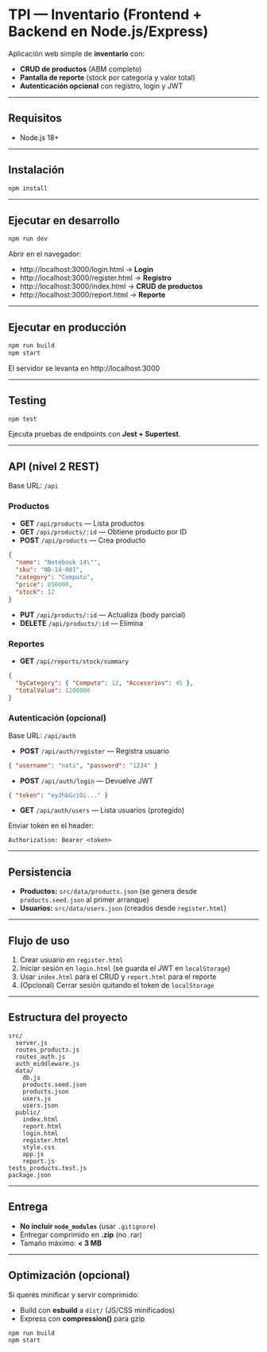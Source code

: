 # TPI — Inventario (Frontend + Backend en Node.js/Express)
Aplicación web simple de **inventario** con:
- **CRUD de productos** (ABM completo)
- **Pantalla de reporte** (stock por categoría y valor total)
- **Autenticación opcional** con registro, login y JWT

---

## Requisitos
- Node.js 18+

---

## Instalación
```bash
npm install
```

---

## Ejecutar en desarrollo
```bash
npm run dev
```
Abrir en el navegador:
- http://localhost:3000/login.html → **Login**
- http://localhost:3000/register.html → **Registro**
- http://localhost:3000/index.html → **CRUD de productos**
- http://localhost:3000/report.html → **Reporte**

---

## Ejecutar en producción
```bash
npm run build
npm start
```
El servidor se levanta en http://localhost:3000

---

## Testing
```bash
npm test
```
Ejecuta pruebas de endpoints con **Jest + Supertest**.

---

## API (nivel 2 REST)
Base URL: `/api`

### Productos
- **GET** `/api/products` — Lista productos
- **GET** `/api/products/:id` — Obtiene producto por ID
- **POST** `/api/products` — Crea producto
```json
{
  "name": "Notebook 14\"",
  "sku": "NB-14-001",
  "category": "Computo",
  "price": 850000,
  "stock": 12
}
```
- **PUT** `/api/products/:id` — Actualiza (body parcial)
- **DELETE** `/api/products/:id` — Elimina

### Reportes
- **GET** `/api/reports/stock/summary`
```json
{
  "byCategory": { "Computo": 12, "Accesorios": 45 },
  "totalValue": 1200000
}
```

### Autenticación (opcional)
Base URL: `/api/auth`

- **POST** `/api/auth/register` — Registra usuario
```json
{ "username": "nati", "password": "1234" }
```

- **POST** `/api/auth/login` — Devuelve JWT
```json
{ "token": "eyJhbGciOi..." }
```

- **GET** `/api/auth/users` — Lista usuarios (protegido)

Enviar token en el header:
```
Authorization: Bearer <token>
```

---

## Persistencia
- **Productos:** `src/data/products.json` (se genera desde `products.seed.json` al primer arranque)
- **Usuarios:** `src/data/users.json` (creados desde `register.html`)

---

## Flujo de uso
1. Crear usuario en `register.html`
2. Iniciar sesión en `login.html` (se guarda el JWT en `localStorage`)
3. Usar `index.html` para el CRUD y `report.html` para el reporte
4. (Opcional) Cerrar sesión quitando el token de `localStorage`

---

## Estructura del proyecto
```
src/
  server.js
  routes_products.js
  routes_auth.js
  auth_middleware.js
  data/
    db.js
    products.seed.json
    products.json
    users.js
    users.json
  public/
    index.html
    report.html
    login.html
    register.html
    style.css
    app.js
    report.js
tests_products.test.js
package.json
```

---

## Entrega
- **No incluir `node_modules`** (usar `.gitignore`)
- Entregar comprimido en **.zip** (no .rar)
- Tamaño máximo: **< 3 MB**

---

## Optimización (opcional)
Si querés minificar y servir comprimido:
- Build con **esbuild** a `dist/` (JS/CSS minificados)
- Express con **compression()** para gzip
```bash
npm run build
npm start
```
